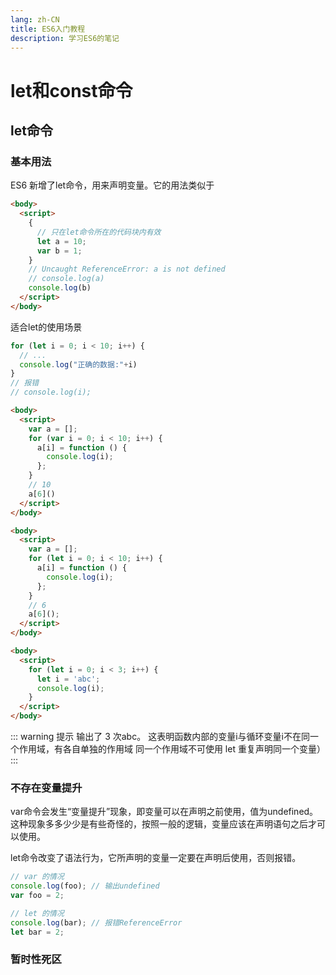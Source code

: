 ```yaml
---
lang: zh-CN
title: ES6入门教程
description: 学习ES6的笔记
---
```


# let和const命令
## let命令
### 基本用法
ES6 新增了let命令，用来声明变量。它的用法类似于
```html
<body>
  <script>
    {
      // 只在let命令所在的代码块内有效
      let a = 10;
      var b = 1;
    }
    // Uncaught ReferenceError: a is not defined
    // console.log(a)
    console.log(b)
  </script>
</body>
```

适合let的使用场景
```js
for (let i = 0; i < 10; i++) {
  // ...
  console.log("正确的数据:"+i)
}
// 报错
// console.log(i);
```


<CodeGroup>
  <CodeGroupItem title="var"  active>

```html
<body>
  <script>
    var a = [];
    for (var i = 0; i < 10; i++) {
      a[i] = function () {
        console.log(i);
      };
    }
    // 10
    a[6]()
  </script>
</body>
```

  </CodeGroupItem>

  <CodeGroupItem title="let">

```html
<body>
  <script>
    var a = [];
    for (let i = 0; i < 10; i++) {
      a[i] = function () {
        console.log(i);
      };
    }
    // 6
    a[6]();
  </script>
</body>
```

  </CodeGroupItem>
</CodeGroup>

```html
<body>
  <script>
    for (let i = 0; i < 3; i++) {
      let i = 'abc';
      console.log(i);
    }
  </script>
</body>
```

::: warning 提示
输出了 3 次abc。
这表明函数内部的变量i与循环变量i不在同一个作用域，有各自单独的作用域
同一个作用域不可使用 let 重复声明同一个变量）
:::

### 不存在变量提升
var命令会发生“变量提升”现象，即变量可以在声明之前使用，值为undefined。
这种现象多多少少是有些奇怪的，按照一般的逻辑，变量应该在声明语句之后才可以使用。

let命令改变了语法行为，它所声明的变量一定要在声明后使用，否则报错。

```js
// var 的情况
console.log(foo); // 输出undefined
var foo = 2;

// let 的情况
console.log(bar); // 报错ReferenceError
let bar = 2;
```

### 暂时性死区
